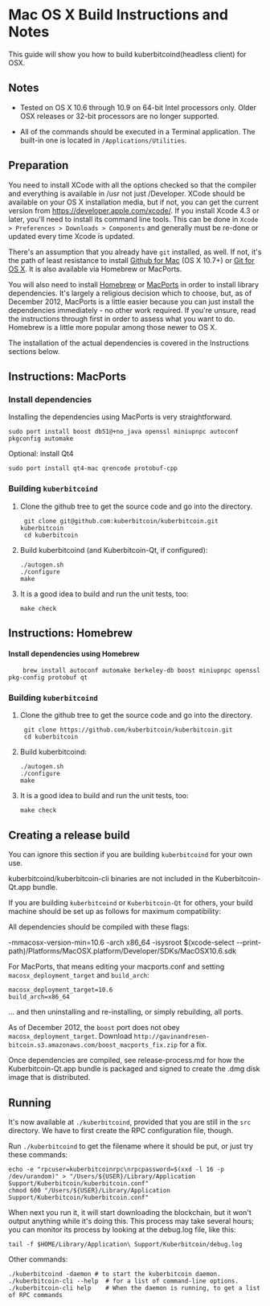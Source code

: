 Mac OS X Build Instructions and Notes
====================================
This guide will show you how to build kuberbitcoind(headless client) for OSX.

Notes
-----

* Tested on OS X 10.6 through 10.9 on 64-bit Intel processors only.
Older OSX releases or 32-bit processors are no longer supported.

* All of the commands should be executed in a Terminal application. The
built-in one is located in `/Applications/Utilities`.

Preparation
-----------

You need to install XCode with all the options checked so that the compiler
and everything is available in /usr not just /Developer. XCode should be
available on your OS X installation media, but if not, you can get the
current version from https://developer.apple.com/xcode/. If you install
Xcode 4.3 or later, you'll need to install its command line tools. This can
be done in `Xcode > Preferences > Downloads > Components` and generally must
be re-done or updated every time Xcode is updated.

There's an assumption that you already have `git` installed, as well. If
not, it's the path of least resistance to install [Github for Mac](https://mac.github.com/)
(OS X 10.7+) or
[Git for OS X](https://code.google.com/p/git-osx-installer/). It is also
available via Homebrew or MacPorts.

You will also need to install [Homebrew](http://brew.sh)
or [MacPorts](https://www.macports.org/) in order to install library
dependencies. It's largely a religious decision which to choose, but, as of
December 2012, MacPorts is a little easier because you can just install the
dependencies immediately - no other work required. If you're unsure, read
the instructions through first in order to assess what you want to do.
Homebrew is a little more popular among those newer to OS X.

The installation of the actual dependencies is covered in the Instructions
sections below.

Instructions: MacPorts
----------------------

### Install dependencies

Installing the dependencies using MacPorts is very straightforward.

    sudo port install boost db51@+no_java openssl miniupnpc autoconf pkgconfig automake

Optional: install Qt4

    sudo port install qt4-mac qrencode protobuf-cpp

### Building `kuberbitcoind`

1. Clone the github tree to get the source code and go into the directory.

        git clone git@github.com:kuberbitcoin/kuberbitcoin.git kuberbitcoin
        cd kuberbitcoin

2.  Build kuberbitcoind (and Kuberbitcoin-Qt, if configured):

        ./autogen.sh
        ./configure
        make

3.  It is a good idea to build and run the unit tests, too:

        make check

Instructions: Homebrew
----------------------

#### Install dependencies using Homebrew

        brew install autoconf automake berkeley-db boost miniupnpc openssl pkg-config protobuf qt

### Building `kuberbitcoind`

1. Clone the github tree to get the source code and go into the directory.

        git clone https://github.com/kuberbitcoin/kuberbitcoin.git
        cd kuberbitcoin

2.  Build kuberbitcoind:

        ./autogen.sh
        ./configure
        make

3.  It is a good idea to build and run the unit tests, too:

        make check

Creating a release build
------------------------
You can ignore this section if you are building `kuberbitcoind` for your own use.

kuberbitcoind/kuberbitcoin-cli binaries are not included in the Kuberbitcoin-Qt.app bundle.

If you are building `kuberbitcoind` or `Kuberbitcoin-Qt` for others, your build machine should be set up
as follows for maximum compatibility:

All dependencies should be compiled with these flags:

 -mmacosx-version-min=10.6
 -arch x86_64
 -isysroot $(xcode-select --print-path)/Platforms/MacOSX.platform/Developer/SDKs/MacOSX10.6.sdk

For MacPorts, that means editing your macports.conf and setting
`macosx_deployment_target` and `build_arch`:

    macosx_deployment_target=10.6
    build_arch=x86_64

... and then uninstalling and re-installing, or simply rebuilding, all ports.

As of December 2012, the `boost` port does not obey `macosx_deployment_target`.
Download `http://gavinandresen-bitcoin.s3.amazonaws.com/boost_macports_fix.zip`
for a fix.

Once dependencies are compiled, see release-process.md for how the Kuberbitcoin-Qt.app
bundle is packaged and signed to create the .dmg disk image that is distributed.

Running
-------

It's now available at `./kuberbitcoind`, provided that you are still in the `src`
directory. We have to first create the RPC configuration file, though.

Run `./kuberbitcoind` to get the filename where it should be put, or just try these
commands:

    echo -e "rpcuser=kuberbitcoinrpc\nrpcpassword=$(xxd -l 16 -p /dev/urandom)" > "/Users/${USER}/Library/Application Support/Kuberbitcoin/kuberbitcoin.conf"
    chmod 600 "/Users/${USER}/Library/Application Support/Kuberbitcoin/kuberbitcoin.conf"

When next you run it, it will start downloading the blockchain, but it won't
output anything while it's doing this. This process may take several hours;
you can monitor its process by looking at the debug.log file, like this:

    tail -f $HOME/Library/Application\ Support/Kuberbitcoin/debug.log

Other commands:

    ./kuberbitcoind -daemon # to start the kuberbitcoin daemon.
    ./kuberbitcoin-cli --help  # for a list of command-line options.
    ./kuberbitcoin-cli help    # When the daemon is running, to get a list of RPC commands
